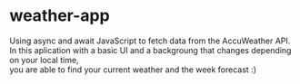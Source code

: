 # weather-app
Using async and await JavaScript to fetch data from the AccuWeather API. <br>
In this aplication with a basic UI and a backgroung that changes depending on your local time, <br>
you are able to find your current weather and the week forecast :) 
